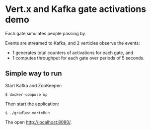# Vert.x and Kafka gate activations demo

Each gate simulates people passing by.

Events are streamed to Kafka, and 2 verticles observe the events:

* 1 generates total counters of activations for each gate, and
* 1 computes throughput for each gate over periods of 5 seconds.

## Simple way to run

Start Kafka and ZooKeeper:

    $ docker-compose up

Then start the application:

    $ ./gradlew vertxRun

The open [http://localhost:8080/](http://localhost:8080/).

